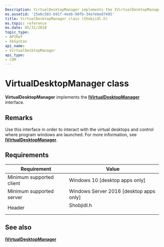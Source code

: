 ```yaml
---
Description: VirtualDesktopManager implements the IVirtualDesktopManager interface.
ms.assetid: '25e6c583-b91f-4eeb-90fb-34a7ebed7495'
title: VirtualDesktopManager class (Shobjidl.h)
ms.topic: reference
ms.date: 05/31/2018
topic_type: 
- APIRef
- kbSyntax
api_name: 
- VirtualDesktopManager
api_type: 
- COM
---
```


# VirtualDesktopManager class

**VirtualDesktopManager** implements the [**IVirtualDesktopManager**](/windows/win32/api/shobjidl_core/nn-shobjidl_core-ivirtualdesktopmanager) interface.

## Remarks

Use this interface in order to interact with the virtual desktops and control where program windows are launched. For more information, see [**IVirtualDesktopManager**](/windows/win32/api/shobjidl_core/nn-shobjidl_core-ivirtualdesktopmanager).

## Requirements



| Requirement | Value |
|-------------------------------------|---------------------------------------------------------------------------------------|
| Minimum supported client<br/> | Windows 10 \[desktop apps only\]<br/>                                           |
| Minimum supported server<br/> | Windows Server 2016 \[desktop apps only\]<br/>                                  |
| Header<br/>                   | <dl> <dt>Shobjidl.h</dt> </dl> |



## See also

<dl> <dt>

[**IVirtualDesktopManager**](/windows/win32/api/shobjidl_core/nn-shobjidl_core-ivirtualdesktopmanager)
</dt> </dl>

 

 




